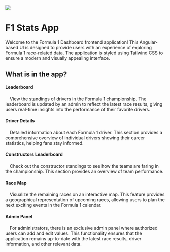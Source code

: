 ![](https://skillicons.dev/icons?i=angular,ts,tailwind,idea,firebase)
# F1 Stats App

Welcome to the Formula 1 Dashboard frontend application! This Angular-based UI is designed to provide users with an experience of exploring Formula 1 race-related data. The application is styled using Tailwind CSS to ensure a modern and visually appealing interface.



## What is in the app?
#### Leaderboard
&emsp;View the standings of drivers in the Formula 1 championship. The leaderboard is updated by an admin to reflect the latest race results, giving users real-time insights into the performance of their favorite drivers.

#### Driver Details
&emsp;Detailed information about each Formula 1 driver. This section provides a comprehensive overview of individual drivers showing their career statistics, helping fans stay informed.

#### Constructors Leaderboard
&emsp;Check out the constructor standings to see how the teams are faring in the championship. This section provides an overview of team performance.

#### Race Map
&emsp;Visualize the remaining races on an interactive map. This feature provides a geographical representation of upcoming races, allowing users to plan the next exciting events in the Formula 1 calendar.

#### Admin Panel
&emsp;For administrators, there is an exclusive admin panel where authorized users can add and edit values. This functionality ensures that the application remains up-to-date with the latest race results, driver information, and other relevant data.
